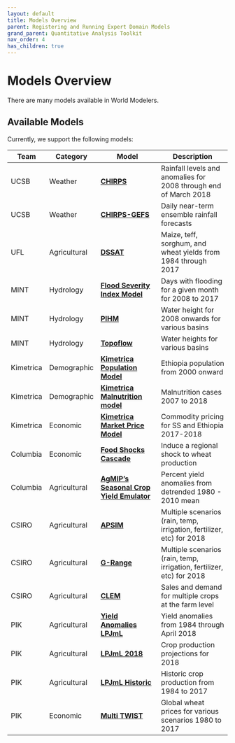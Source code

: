 ```yaml
---
layout: default
title: Models Overview
parent: Registering and Running Expert Domain Models
grand_parent: Quantitative Analysis Toolkit
nav_order: 4
has_children: true
---
```



# Models Overview

There are many models available in World Modelers.

## Available Models
Currently, we support the following models:

| Team      | Category     | Model                                | Description                                                             | 
|-----------|--------------|--------------------------------------|-------------------------------------------------------------------------| 
| UCSB      | Weather      | [**CHIRPS**](models/CHIRPS.md)                               | Rainfall levels and anomalies for 2008 through end of March 2018        | 
| UCSB      | Weather      | [**CHIRPS-GEFS**](models/CHIRPS.md)                               | Daily near-term ensemble rainfall forecasts        | 
| UFL       | Agricultural | [**DSSAT**](models/DSSAT.md)                                | Maize, teff, sorghum, and wheat yields from 1984 through 2017         | 
| MINT      | Hydrology    | [**Flood Severity Index Model**](models/FSI.md)           | Days with flooding for a given month for 2008 to 2017                   | 
| MINT      | Hydrology    | [**PIHM**](models/PIHM.md)                                 | Water height for 2008 onwards for various basins                        | 
| MINT      | Hydrology    | [**Topoflow**](models/Topoflow.md)                             | Water heights for various basins                                        | 
| Kimetrica | Demographic  | [**Kimetrica Population Model**](models/Kimetrica.md)           | Ethiopia population from 2000 onward                                    | 
| Kimetrica | Demographic  | [**Kimetrica Malnutrition model**](models/Kimetrica.md)         | Malnutrition cases 2007 to 2018                                         | 
| Kimetrica | Economic     | [**Kimetrica Market Price Model**](models/Kimetrica.md)         | Commodity pricing for SS and Ethiopia 2017-2018                         | 
| Columbia  | Economic     | [**Food Shocks Cascade**](models/FSC.md)                  | Induce a regional shock to wheat production                             | 
| Columbia  | Agricultural | [**AgMIP’s Seasonal Crop Yield Emulator**](models/AgMIP.md) | Percent yield anomalies from detrended 1980 - 2010 mean                       | 
| CSIRO     | Agricultural | [**APSIM**](models/CSIRO.md)                                | Multiple scenarios (rain, temp, irrigation, fertilizer, etc) for 2018 | 
| CSIRO     | Agricultural | [**G-Range**](models/CSIRO.md)                              | Multiple scenarios (rain, temp, irrigation, fertilizer, etc) for 2018 | 
| CSIRO     | Agricultural | [**CLEM**](models/CSIRO.md)                                 | Sales and demand for multiple crops at the farm level                   | 
| PIK       | Agricultural | [**Yield Anomalies LPJmL**](models/LPJmL.md)                | Yield anomalies from 1984 through April 2018                            | 
| PIK       | Agricultural | [**LPJmL 2018**](models/LPJmL.md)                           | Crop production projections for 2018                                    | 
| PIK       | Agricultural | [**LPJmL Historic**](models/LPJmL.md)                       | Historic crop production from 1984 to 2017                              | 
| PIK       | Economic     | [**Multi TWIST**](models/TWiST.md)                          | Global wheat prices for various scenarios 1980 to 2017                  |